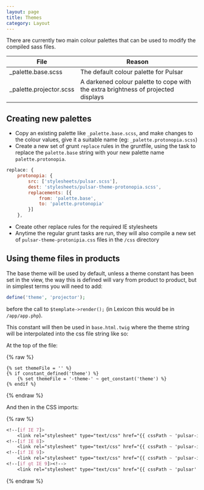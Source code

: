 ```yaml
---
layout: page
title: Themes
category: Layout
---
```


There are currently two main colour palettes that can be used to modify the compiled sass files.

| File                    | Reason |
| ----------------------- | ------ |
| _palette.base.scss      | The default colour palette for Pulsar |
| _palette.projector.scss | A darkened colour palette to cope with the extra brightness of projected displays |

## Creating new palettes

* Copy an existing palette like `_palette.base.scss`, and make changes to the colour values, give it a suitable name (eg: `_palette.protonopia.scss`)
* Create a new set of grunt `replace` rules in the gruntfile, using the task to replace the `palette.base` string with your new palette name `palette.protonopia`.

```javascript
replace: {
    protonopia: {
        src: ['stylesheets/pulsar.scss'],
        dest: 'stylesheets/pulsar-theme-protonopia.scss',
        replacements: [{
            from: 'palette.base',
            to: 'palette.protonopia'
        }]
    },
```

* Create other replace rules for the required IE stylesheets
* Anytime the regular grunt tasks are run, they will also compile a new set of `pulsar-theme-protonipia.css` files in the `/css` directory

## Using theme files in products

The base theme will be used by default, unless a theme constant has been set in the view, the way this is defined will vary from product to product, but in simplest terms you will need to add:

```php
define('theme', 'projector');
```

before the call to `$template->render();` (in Lexicon this would be in `/app/app.php`).

This constant will then be used in `base.html.twig` where the theme string will be interpolated into the css file string like so:

At the top of the file:

{% raw %}
```twig
{% set themeFile = '' %}
{% if constant_defined('theme') %}
    {% set themeFile = '-theme-' ~ get_constant('theme') %}
{% endif %}
```
{% endraw %}

And then in the CSS imports:

{% raw %}
```css
<!--[if IE 7]>
    <link rel="stylesheet" type="text/css" href="{{ cssPath ~ 'pulsar-ie7' ~ themeFile ~ '.min.css' }}" /><![endif]-->
<!--[if IE 8]>
    <link rel="stylesheet" type="text/css" href="{{ cssPath ~ 'pulsar-ie8' ~ themeFile ~ '.min.css' }}" /><![endif]-->
<!--[if IE 9]>
    <link rel="stylesheet" type="text/css" href="{{ cssPath ~ 'pulsar-ie9' ~ themeFile ~ '.min.css' }}" /><![endif]-->
<!--[if gt IE 9]><!-->
    <link rel="stylesheet" type="text/css" href="{{ cssPath ~ 'pulsar' ~ themeFile ~ '.css' }}" /> <!--<![endif]-->
```
{% endraw %}
